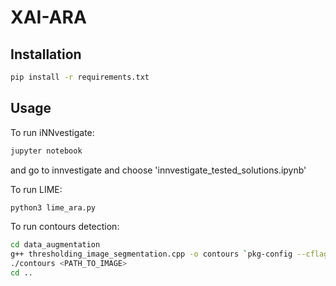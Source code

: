 # XAI-ARA

## Installation

```bash
pip install -r requirements.txt
```

## Usage

To run iNNvestigate:
```bash
jupyter notebook
```
and go to innvestigate and choose 'innvestigate_tested_solutions.ipynb'


To run LIME:
```bash
python3 lime_ara.py
```

To run contours detection:
```bash
cd data_augmentation
g++ thresholding_image_segmentation.cpp -o contours `pkg-config --cflags --libs opencv`
./contours <PATH_TO_IMAGE>
cd ..
```

